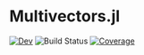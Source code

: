 # Multivectors.jl

[![Dev](https://img.shields.io/badge/docs-dev-blue.svg)](https://jollywatt.github.io/Multivectors.jl/dev/)
![Build Status](https://github.com/Jollywatt/Multivectors.jl/actions/workflows/CI.yml/badge.svg)
[![Coverage](https://codecov.io/gh/jollywatt/Multivectors.jl/branch/master/graph/badge.svg)](https://codecov.io/gh/jollywatt/Multivectors.jl)
